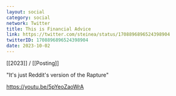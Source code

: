 ```yaml
---
layout: social
category: social
network: Twitter
title: This is Financial Advice
link: https://twitter.com/steinea/status/1708896896524398904
twitterID: 1708896896524398904
date: 2023-10-02
---
```


[[2023]] / [[Posting]]

"It's just Reddit's version of the Rapture"

<https://youtu.be/5pYeoZaoWrA>
